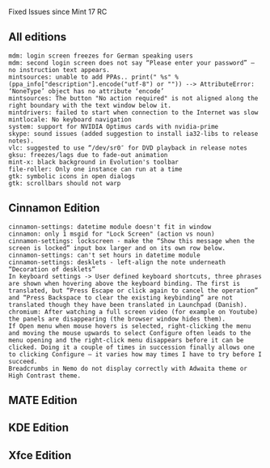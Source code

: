 Fixed Issues since Mint 17 RC

All editions
------------
	mdm: login screen freezes for German speaking users
	mdm: second login screen does not say “Please enter your password” – no instruction text appears.
	mintsources: unable to add PPAs.. print(" %s" % (ppa_info["description"].encode("utf-8") or "")) --> AttributeError: ‘NoneType’ object has no attribute ‘encode’
	mintsources: The button "No action required" is not aligned along the right boundary with the text window below it.
	mintdrivers: failed to start when connection to the Internet was slow
	mintlocale: No keyboard navigation
	system: support for NVIDIA Optimus cards with nvidia-prime
	skype: sound issues (added suggestion to install ia32-libs to release notes).
	vlc: suggested to use “/dev/sr0″ for DVD playback in release notes
	gksu: freezes/lags due to fade-out animation
	mint-x: black background in Evolution's toolbar
	file-roller: Only one instance can run at a time
	gtk: symbolic icons in open dialogs
	gtk: scrollbars should not warp

Cinnamon Edition
----------------
	cinnamon-settings: datetime module doesn't fit in window
	cinnamon: only 1 msgid for "Lock Screen" (action vs noun)	
	cinnamon-settings: lockscreen - make the “Show this message when the screen is locked” input box larger and on its own row below.	
	cinnamon-settings: can't set hours in datetime module
	cinnamon-settings: desklets - left-align the note underneath “Decoration of desklets”	
	In keyboard settings -> User defined keyboard shortcuts, three phrases are shown when hovering above the keyboard binding. The first is translated, but “Press Escape or click again to cancel the operation” and “Press Backspace to clear the existing keybinding” are not translated though they have been translated in Launchpad (Danish).
	chromium: After watching a full screen video (for example on Youtube) the panels are disappearing (the browser window hides them).	
	If Open menu when mouse hovers is selected, right-clicking the menu and moving the mouse upwards to select Configure often leads to the menu opening and the right-click menu disappears before it can be clicked. Doing it a couple of times in succession finally allows one to clicking Configure – it varies how may times I have to try before I succeed.
	Breadcrumbs in Nemo do not display correctly with Adwaita theme or High Contrast theme.

	
MATE Edition
------------
	

KDE Edition
-----------
	

Xfce Edition
------------
	